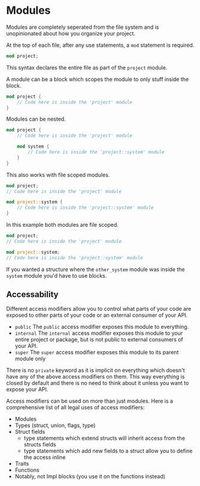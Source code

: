 # Modules

Modules are completely seperated from the file system and is unopinionated about how you organize your project.

At the top of each file, after any use statements, a `mod` statement is required.

```rs
mod project;
```

This syntax declares the entire file as part of the `project` module.

A module can be a block which scopes the module to only stuff inside the block.

```rs
mod project {
    // Code here is inside the 'project' module
}
```

Modules can be nested.

```rs
mod project {
    // Code here is inside the 'project' module

    mod system {
        // Code here is inside the 'project::system' module
    }
}
```

This also works with file scoped modules.

```rs
mod project;
// Code here is inside the 'project' module

mod project::system {
    // Code here is inside the 'project::system' module
}
```

In this example both modules are file scoped.
```rs
mod project;
// Code here is inside the 'project' module

mod project::system;
// Code here is inside the 'project::system' module
```

If you wanted a structure where the `other_system` module was
inside the `system` module you'd have to use blocks.

## Accessability

Different access modifiers allow you to control what parts of your code are exposed to other parts of your code or an external consumer of your API.

- `public`
    The `public` access modifier exposes this module to everything.
- `internal`
    The `internal` access modifier exposes this module to your entire project or package, but is not public to external consumers of your API.
- `super`
    The `super` access modifier exposes this module to its parent module only

There is no `private` keyword as it is implicit on everything which doesn't have any of the above access modifiers on them. This way everything is closed by default and there is no need to think about it unless you want to expose your API.

Access modifiers can be used on more than just modules. Here is a comprehensive list of all legal uses of access modifiers:

- Modules
- Types (struct, union, flags, type)
- Struct fields
    - type statements which extend structs will inherit access from the structs fields
    - type statements which add new fields to a struct allow you to define the access inline
- Traits
- Functions
- Notably, not Impl blocks (you use it on the functions instead)